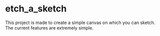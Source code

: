 # etch_a_sketch
This project is made to create a simple canvas on which you can sketch. The current features are extremely simple.
